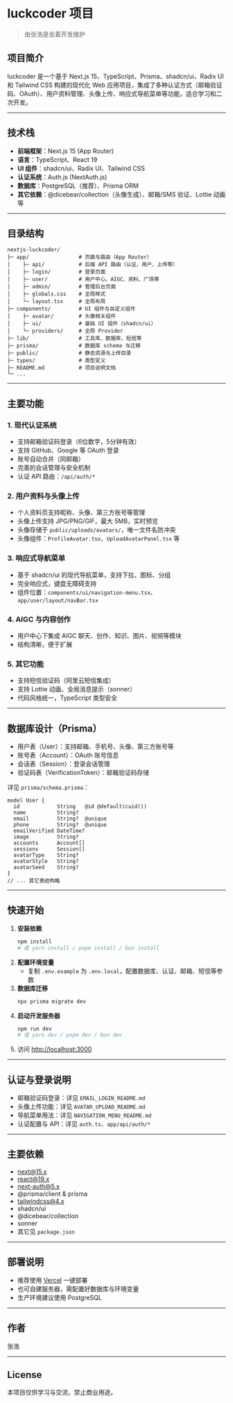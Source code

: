 # luckcoder 项目

> 由张浩是坐着开发维护

## 项目简介

luckcoder 是一个基于 Next.js 15、TypeScript、Prisma、shadcn/ui、Radix UI 和 Tailwind CSS 构建的现代化 Web 应用项目，集成了多种认证方式（邮箱验证码、OAuth）、用户资料管理、头像上传、响应式导航菜单等功能，适合学习和二次开发。

---

## 技术栈

- **前端框架**：Next.js 15 (App Router)
- **语言**：TypeScript、React 19
- **UI 组件**：shadcn/ui、Radix UI、Tailwind CSS
- **认证系统**：Auth.js (NextAuth.js)
- **数据库**：PostgreSQL（推荐）、Prisma ORM
- **其它依赖**：@dicebear/collection（头像生成）、邮箱/SMS 验证、Lottie 动画等

---

## 目录结构

```text
nextjs-luckcoder/
├─ app/                # 页面与路由（App Router）
│    ├─ api/           # 后端 API 路由（认证、用户、上传等）
│    ├─ login/         # 登录页面
│    ├─ user/          # 用户中心、AIGC、资料、广场等
│    ├─ admin/         # 管理后台页面
│    ├─ globals.css    # 全局样式
│    └─ layout.tsx     # 全局布局
├─ components/         # UI 组件与自定义组件
│    ├─ avatar/        # 头像相关组件
│    ├─ ui/            # 基础 UI 组件（shadcn/ui）
│    └─ providers/     # 全局 Provider
├─ lib/                # 工具库、数据库、短信等
├─ prisma/             # 数据库 schema 与迁移
├─ public/             # 静态资源与上传目录
├─ types/              # 类型定义
├─ README.md           # 项目说明文档
└─ ...
```

---

## 主要功能

### 1. 现代认证系统
- 支持邮箱验证码登录（6位数字，5分钟有效）
- 支持 GitHub、Google 等 OAuth 登录
- 账号自动合并（同邮箱）
- 完善的会话管理与安全机制
- 认证 API 路由：`/api/auth/*`

### 2. 用户资料与头像上传
- 个人资料页支持昵称、头像、第三方账号等管理
- 头像上传支持 JPG/PNG/GIF，最大 5MB，实时预览
- 头像存储于 `public/uploads/avatars/`，唯一文件名防冲突
- 头像组件：`ProfileAvatar.tsx`、`UploadAvatarPanel.tsx` 等

### 3. 响应式导航菜单
- 基于 shadcn/ui 的现代导航菜单，支持下拉、图标、分组
- 完全响应式，键盘无障碍支持
- 组件位置：`components/ui/navigation-menu.tsx`、`app/user/layout/navBar.tsx`

### 4. AIGC 与内容创作
- 用户中心下集成 AIGC 聊天、创作、知识、图片、视频等模块
- 结构清晰，便于扩展

### 5. 其它功能
- 支持短信验证码（阿里云短信集成）
- 支持 Lottie 动画、全局消息提示（sonner）
- 代码风格统一，TypeScript 类型安全

---

## 数据库设计（Prisma）

- 用户表（User）：支持邮箱、手机号、头像、第三方账号等
- 账号表（Account）：OAuth 账号信息
- 会话表（Session）：登录会话管理
- 验证码表（VerificationToken）：邮箱验证码存储

详见 `prisma/schema.prisma`：

```prisma
model User {
  id            String   @id @default(cuid())
  name          String?
  email         String?  @unique
  phone         String?  @unique
  emailVerified DateTime?
  image         String?
  accounts      Account[]
  sessions      Session[]
  avatarType    String?
  avatarStyle   String?
  avatarSeed    String?
}
// ... 其它表结构略
```

---

## 快速开始

1. **安装依赖**
   ```bash
   npm install
   # 或 yarn install / pnpm install / bun install
   ```
2. **配置环境变量**
   - 复制 `.env.example` 为 `.env.local`，配置数据库、认证、邮箱、短信等参数
3. **数据库迁移**
   ```bash
   npx prisma migrate dev
   ```
4. **启动开发服务器**
   ```bash
   npm run dev
   # 或 yarn dev / pnpm dev / bun dev
   ```
5. 访问 [http://localhost:3000](http://localhost:3000)

---

## 认证与登录说明

- 邮箱验证码登录：详见 `EMAIL_LOGIN_README.md`
- 头像上传功能：详见 `AVATAR_UPLOAD_README.md`
- 导航菜单用法：详见 `NAVIGATION_MENU_README.md`
- 认证配置与 API：详见 `auth.ts`、`app/api/auth/*`

---

## 主要依赖

- next@15.x
- react@19.x
- next-auth@5.x
- @prisma/client & prisma
- tailwindcss@4.x
- shadcn/ui
- @dicebear/collection
- sonner
- 其它见 `package.json`

---

## 部署说明

- 推荐使用 [Vercel](https://vercel.com/) 一键部署
- 也可自建服务器，需配置好数据库与环境变量
- 生产环境建议使用 PostgreSQL

---

## 作者

张浩

---

## License

本项目仅供学习与交流，禁止商业用途。
